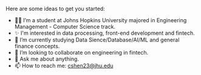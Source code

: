 Here are some ideas to get you started:


- 🙋‍♂️ I’m a student at Johns Hopkins University majored in Engineering Management - Computer Science track.  
- ✨ I'm interested in data processing, front-end development and fintech.
- 🌱 I’m currently studying Data Sience/Database/AI/ML and general finance concepts.
- 👯 I’m looking to collaborate on engineering in fintech.
- 💬 Ask me about anything.
- 📫 How to reach me: cshen23@jhu.edu
